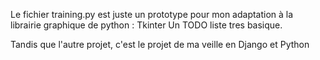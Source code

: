 

Le fichier training.py est juste un prototype pour mon adaptation à la librairie graphique de python : Tkinter
Un TODO liste tres basique.

Tandis que l'autre projet, c'est le projet de ma veille en Django et Python